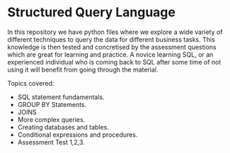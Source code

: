 # Structured Query Language

In this repository we have python files where we explore a wide variety of different techniques to query the data for different business tasks. This knowledge is then tested and concretised by the assessment questions which are great for learning and practice. A novice learning SQL, or an experienced individual who is coming back to SQL after some time of not using it will benefit from going through the material.

Topics covered:

- SQL statement fundamentals.
- GROUP BY Statements.
- JOINS
- More complex queries.
- Creating databases and tables.
- Conditional expressions and procedures.
- Assessment Test 1,2,3.
